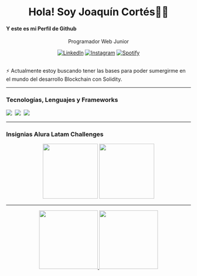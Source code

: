 <h1 align='center'> Hola! Soy Joaquín Cortés👨‍💻 </h1>
<h4>Y este es mi Perfil de Github</h4>

<div align="center"><p align='center'>
  Programador Web Junior</b> 
</p></div>

<div align="center">

<a href="https://www.linkedin.com/in/joaquin-cortes96" target="_blank"><img src="https://img.shields.io/badge/LinkedIn-%230077B5.svg?&style=flat-square&logo=linkedin&logoColor=white" alt="LinkedIn"></a>
<a href="https://www.instagram.com/cortesjoaco1" target="_blank"><img src="https://img.shields.io/badge/Instagram-%23E4405F.svg?&style=flat-square&logo=instagram&logoColor=white" alt="Instagram"></a>
<a href="https://open.spotify.com/user/joaco-cortes96?si=11648968786741f3" target="_blank"><img src="https://img.shields.io/badge/Spotify-%231ED760.svg?&style=flat-square&logo=spotify&logoColor=white" alt="Spotify"></a>
</div>
<br>
⚡ Actualmente estoy buscando tener las bases para poder sumergirme en el mundo del desarrollo Blockchain con Solidity.

---
###  Tecnologías, Lenguajes y Frameworks

<p >
  <img src="https://img.shields.io/badge/html5%20-%23e34f26.svg?&style=for-the-badge&logo=html5&logoColor=white" />&nbsp;&nbsp;<img src="https://img.shields.io/badge/CSS3-1572B6?&style=for-the-badge&logo=css3&logoColor=white" />&nbsp;&nbsp;<img src="https://img.shields.io/badge/JavaScript-F7DF1E?style=for-the-badge&logo=javascript&logoColor=black" />&nbsp;&nbsp;
</p>

---

###  Insignias Alura Latam Challenges

<p align="center"><img  width="150"  src="https://user-images.githubusercontent.com/89808639/172972842-0bf8d44c-eb7c-47c6-81e8-9d5460d57d1a.png">
<img  width="150" src="https://user-images.githubusercontent.com/89808639/172972855-67c89cc5-4c62-4187-a838-78a33c676208.png"></p>

---

<p align="center">
<a href="https://github.com/D4vc-198">
  <img height="160em" src="https://github-readme-stats.vercel.app/api?username=Joaco96&show_icons=true&theme=react&" />
  <img height="160em" src="https://github-readme-stats-eight-theta.vercel.app/api/top-langs/?username=Joaco96&theme=react&layout=compact&exclude_lang=java+r" />
</a>
</p>

